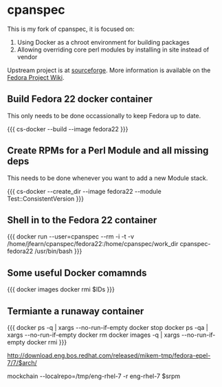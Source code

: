 # cpanspec

This is my fork of cpanspec, it is focused on:

1. Using Docker as a chroot environment for building packages
1. Allowing overriding core perl modules by installing in site instead of vendor

Upstream project is at [sourceforge](http://cpanspec.sourceforge.net/). More information is available on the [Fedora Project Wiki](http://fedoraproject.org/wiki/Perl/cpanspec).

## Build Fedora 22 docker container ##

This only needs to be done occassionally to keep Fedora up to date.

{{{
cs-docker --build --image fedora22
}}}

## Create RPMs for a Perl Module and all missing deps ##

This needs to be done whenever you want to add a new Module stack.

{{{
cs-docker --create_dir --image fedora22 --module Test::ConsistentVersion
}}}

## Shell in to the Fedora 22 container ##
{{{
docker run --user=cpanspec --rm -i -t -v /home/jfearn/cpanspec/fedora22:/home/cpanspec/work_dir cpanspec-fedora22 /usr/bin/bash
}}}

## Some useful Docker comamnds ##

{{{
docker images 
docker rmi $IDs
}}}

## Termiante a runaway container ##
{{{
docker ps -q | xargs --no-run-if-empty docker stop
docker ps -qa | xargs --no-run-if-empty docker rm
docker images -q | xargs --no-run-if-empty docker rmi
}}}



http://download.eng.bos.redhat.com/released/mikem-tmp/fedora-epel-7/7/$arch/


mockchain --localrepo=/tmp/eng-rhel-7 -r eng-rhel-7 $srpm

